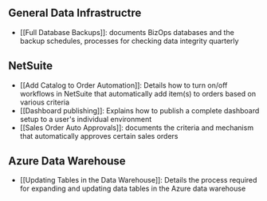 ## General Data Infrastructre
- [[Full Database Backups]]: documents BizOps databases and the backup schedules, processes for checking data integrity quarterly
## NetSuite
- [[Add Catalog to Order Automation]]: Details how to turn on/off workflows in NetSuite that automatically add item(s) to orders based on various criteria
- [[Dashboard publishing]]: Explains how to publish a complete dashboard setup to a user's individual environment
- [[Sales Order Auto Approvals]]: documents the criteria and mechanism that automatically approves certain sales orders

## Azure Data Warehouse
- [[Updating Tables in the Data Warehouse]]: Details the process required for expanding and updating data tables in the Azure data warehouse


